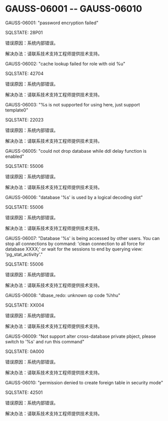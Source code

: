 # GAUSS-06001 -- GAUSS-06010

GAUSS-06001: "password encryption failed"

SQLSTATE: 28P01

错误原因：系统内部错误。

解决办法：请联系技术支持工程师提供技术支持。

GAUSS-06002: "cache lookup failed for role with oid %u"

SQLSTATE: 42704

错误原因：系统内部错误。

解决办法：请联系技术支持工程师提供技术支持。

GAUSS-06003: "%s is not supported for using here, just support template0"

SQLSTATE: 22023

错误原因：系统内部错误。

解决办法：请联系技术支持工程师提供技术支持。

GAUSS-06005: "could not drop database while ddl delay function is enabled"

SQLSTATE: 55006

错误原因：系统内部错误。

解决办法：请联系技术支持工程师提供技术支持。

GAUSS-06006: "database '%s' is used by a logical decoding slot"

SQLSTATE: 55006

错误原因：系统内部错误。

解决办法：请联系技术支持工程师提供技术支持。

GAUSS-06007: "Database '%s' is being accessed by other users. You can stop all connections by command: 'clean connection to all force for database XXXX;' or wait for the sessions to end by querying view: 'pg\_stat\_activity'."

SQLSTATE: 55006

错误原因：系统内部错误。

解决办法：请联系技术支持工程师提供技术支持。

GAUSS-06008: "dbase\_redo: unknown op code %hhu"

SQLSTATE: XX004

错误原因：系统内部错误。

解决办法：请联系技术支持工程师提供技术支持。

GAUSS-06009: "Not support alter cross-database private pbject, please switch to '%s' and run this command"

SQLSTATE: 0A000

错误原因：系统内部错误。

解决办法：请联系技术支持工程师提供技术支持。

GAUSS-06010: "permission denied to create foreign table in security mode"

SQLSTATE: 42501

错误原因：系统内部错误。

解决办法：请联系技术支持工程师提供技术支持。

